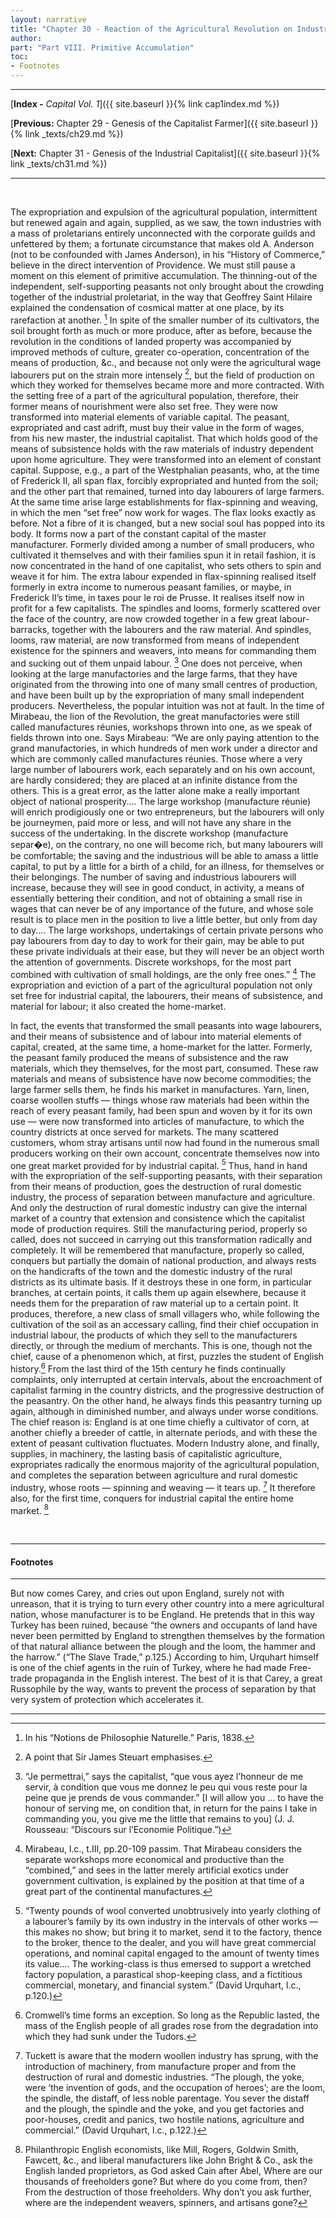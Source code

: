 ```yaml
---
layout: narrative
title: "Chapter 30 - Reaction of the Agricultural Revolution on Industry. Creation of the Home-Market for Industrial Capital"
author:
part: "Part VIII. Primitive Accumulation"
toc:
- Footnotes
---
```

* * *

[**Index -** *Capital Vol. 1*]({{ site.baseurl }}{% link cap1index.md %})

[**Previous:** Chapter 29 - Genesis of the Capitalist Farmer]({{ site.baseurl }}{% link _texts/ch29.md %})

[**Next:** Chapter 31 - Genesis of the Industrial Capitalist]({{ site.baseurl }}{% link _texts/ch31.md %})

* * *

&#160;



The expropriation and expulsion of the agricultural
population, intermittent but renewed again and again, supplied, as we saw,
the town industries with a mass of proletarians entirely unconnected with
the corporate guilds and unfettered by them; a fortunate circumstance that
makes old A. Anderson (not to be confounded with James Anderson), in his
 &#8220;History of Commerce,&#8221; believe in the direct intervention of Providence.
We must still pause a moment on this element of primitive accumulation.
The thinning-out of the independent, self-supporting peasants not only
brought about the crowding together of the industrial proletariat, in the
way that Geoffrey Saint Hilaire explained the condensation of cosmical
matter at one place, by its rarefaction at another. [^1]
In spite of the smaller number of its cultivators, the soil brought forth
as much or more produce, after as before, because the revolution in the
conditions of landed property was accompanied by improved methods of culture,
greater co-operation, concentration of the means of production, &amp;c.,
and because not only were the agricultural wage labourers put on the strain
more intensely [^2], but the field of production on which
they worked for themselves became more and more contracted. With the setting
free of a part of the agricultural population, therefore, their former
means of nourishment were also set free. They were now transformed into
material elements of variable capital. The peasant, expropriated and cast
adrift, must buy their value in the form of wages, from his new master,
the industrial capitalist. That which holds good of the means of subsistence
holds with the raw materials of industry dependent upon home agriculture.
They were transformed into an element of constant capital. Suppose, e.g.,
a part of the Westphalian peasants, who, at the time of Frederick II, all
span flax, forcibly expropriated and hunted from the soil; and the other
part that remained, turned into day labourers of large farmers. At the same
time arise large establishments for flax-spinning and weaving, in which
the men &#8220;set free&#8221; now work for wages. The flax looks exactly as before.
Not a fibre of it is changed, but a new social soul has popped into its
body. It forms now a part of the constant capital of the master manufacturer.
Formerly divided among a number of small producers, who cultivated it themselves
and with their families spun it in retail fashion, it is now concentrated
in the hand of one capitalist, who sets others to spin and weave it for
him. The extra labour expended in flax-spinning realised itself formerly
in extra income to numerous peasant families, or maybe, in Frederick II&#8217;s
time, in taxes pour le roi de Prusse. It realises itself now in profit
for a few capitalists. The spindles and looms, formerly scattered over
the face of the country, are now crowded together in a few great labour-barracks,
together with the labourers and the raw material. And spindles, looms, raw
material, are now transformed from means of independent existence for the
spinners and weavers, into means for commanding them and sucking out of
them unpaid labour. [^3] One does not perceive, when looking
at the large manufactories and the large farms, that they have originated
from the throwing into one of many small centres of production, and have
been built up by the expropriation of many small independent producers.
Nevertheless, the popular intuition was not at fault. In the time of Mirabeau,
the lion of the Revolution, the great manufactories were still called manufactures
r&eacute;unies, workshops thrown into one, as we speak of fields thrown into one.
Says Mirabeau:
 &#8220;We are only paying attention to the grand manufactories,
in which hundreds of men work under a director and which are commonly called
manufactures r&eacute;unies. Those where a very large number of
labourers work, each separately and on his own account, are hardly considered;
they are placed at an infinite distance from the others. This is a great
error, as the latter alone make a really important object of national prosperity....
The large workshop (manufacture r&eacute;unie) will enrich prodigiously
one or two entrepreneurs, but the labourers will only be journeymen, paid
more or less, and will not have any share in the success of the undertaking.
In the discrete workshop (manufacture separ�e), on the contrary, no one
will become rich, but many labourers will be comfortable; the saving and
the industrious will be able to amass a little capital, to put by a little
for a birth of a child, for an illness, for themselves or their belongings.
The number of saving and industrious labourers will increase, because they
will see in good conduct, in activity, a means of essentially bettering
their condition, and not of obtaining a small rise in wages that can never
be of any importance of the future, and whose sole result is to place men
in the position to live a little better, but only from day to day.... The
large workshops, undertakings of certain private persons who pay labourers
from day to day to work for their gain, may be able to put these private
individuals at their ease, but they will never be an object worth the attention
of governments. Discrete workshops, for the most part combined with cultivation
of small holdings, are the only free ones.&#8221; [^4] The expropriation
and eviction of a part of the agricultural population not only set free
for industrial capital, the labourers, their means of subsistence, and material
for labour; it also created the home-market.

In fact, the events that transformed the small peasants into wage labourers,
and their means of subsistence and of labour into material elements of capital,
created, at the same time, a home-market for the latter. Formerly, the
peasant family produced the means of subsistence and the raw materials,
which they themselves, for the most part, consumed. These raw materials
and means of subsistence have now become commodities; the large farmer
sells them, he finds his market in manufactures. Yarn, linen, coarse woollen
stuffs &#8212; things whose raw materials had been within the reach of every
peasant family, had been spun and woven by it for its own use &#8212; were now
transformed into articles of manufacture, to which the country districts
at once served for markets. The many scattered customers, whom stray artisans
until now had found in the numerous small producers working on their own
account, concentrate themselves now into one great market provided for
by industrial capital. [^5] Thus, hand in hand with the
expropriation of the self-supporting peasants, with their separation from
their means of production, goes the destruction of rural domestic industry,
the process of separation between manufacture and agriculture. And only
the destruction of rural domestic industry can give the internal market
of a country that extension and consistence which the capitalist mode of
production requires. Still the manufacturing period, properly so called,
does not succeed in carrying out this transformation radically and completely.
It will be remembered that manufacture, properly so called, conquers but
partially the domain of national production, and always rests on the handicrafts
of the town and the domestic industry of the rural districts as its ultimate
basis. If it destroys these in one form, in particular branches, at certain
points, it calls them up again elsewhere, because it needs them for the
preparation of raw material up to a certain point. It produces, therefore,
a new class of small villagers who, while following the cultivation of
the soil as an accessary calling, find their chief occupation in industrial
labour, the products of which they sell to the manufacturers directly, or
through the medium of merchants. This is one, though not the chief, cause
of a phenomenon which, at first, puzzles the student of English history.[^6]
From the last third of the 15th century he finds continually complaints,
only interrupted at certain intervals, about the encroachment of capitalist
farming in the country districts, and the progressive destruction of the
peasantry. On the other hand, he always finds this peasantry turning up
again, although in diminished number, and always under worse conditions.
The chief reason is: England is at one time chiefly a cultivator of corn,
at another chiefly a breeder of cattle, in alternate periods, and with these
the extent of peasant cultivation fluctuates. Modern Industry alone, and
finally, supplies, in machinery, the lasting basis of capitalistic
agriculture, expropriates radically the enormous majority of the agricultural
population, and completes the separation between agriculture and rural
domestic industry, whose roots &#8212; spinning and weaving &#8212; it tears up.
[^7] It therefore also, for the first time, conquers for
industrial capital the entire home market. [^8]

&nbsp;




* * *

#### Footnotes

* * *

[^1]: In his &#8220;Notions de Philosophie Naturelle.&#8221;
Paris, 1838.

[^2]: A point that Sir James Steuart emphasises.

[^3]: &#8220;Je permettrai,&#8221; says the capitalist, &#8220;que vous ayez l&#8217;honneur de me servir, &agrave; condition que vous me donnez le peu qui vous reste pour la peine que je prends de vous commander.&#8221; [I will allow you ... to have the honour of serving me, on condition that, in return for the pains I take in commanding you, you give me the little that remains to you] (J. J. Rousseau: &#8220;Discours sur l&#8217;Economie Politique.&#8221;)

[^4]: Mirabeau, l.c., t.III, pp.20-109 passim.
That Mirabeau considers the separate workshops more economical and productive
than the &#8220;combined,&#8221; and sees in the latter merely artificial exotics under
government cultivation, is explained by the position at that time of a
great part of the continental manufactures.

[^5]: &#8220;Twenty pounds of wool converted unobtrusively into yearly clothing of a labourer&#8217;s family by its own industry in the intervals
of other works &#8212; this makes no show; but bring it to market, send it to
the factory, thence to the broker, thence to the dealer, and you will have
great commercial operations, and nominal capital engaged to the amount
of twenty times its value.... The working-class is thus emersed to support
a wretched factory population, a parastical shop-keeping class, and a fictitious
commercial, monetary, and financial system.&#8221; (David Urquhart, l.c., p.120.)

[^6]: Cromwell&#8217;s time forms an exception.
So long as the Republic lasted, the mass of the English people of all grades
rose from the degradation into which they had sunk under the Tudors.

[^7]: Tuckett is aware that the modern woollen
industry has sprung, with the introduction of machinery, from manufacture
proper and from the destruction of rural and domestic industries.
 &#8220;The plough, the yoke, were &#8216;the invention of gods, and the occupation
of heroes&#8217;; are the loom, the spindle, the distaff, of less noble parentage.
You sever the distaff and the plough, the spindle and the yoke, and you
get factories and poor-houses, credit and panics, two hostile nations,
agriculture and commercial.&#8221; (David Urquhart, l.c., p.122.)

But now comes Carey, and cries out upon England, surely not with unreason,
that it is trying to turn every other country into a mere agricultural
nation, whose manufacturer is to be England. He pretends that in this way
Turkey has been ruined, because &#8220;the owners and occupants of land have
never been permitted by England to strengthen themselves by the formation
of that natural alliance between the plough and the loom, the hammer and
the harrow.&#8221; (&#8220;The Slave Trade,&#8221; p.125.) According to him, Urquhart himself
is one of the chief agents in the ruin of Turkey, where he had made Free-trade
propaganda in the English interest. The best of it is that Carey, a great
Russophile by the way, wants to prevent the process of separation by that
very system of protection which accelerates it.

[^8]: Philanthropic English economists, like Mill,
Rogers, Goldwin Smith, Fawcett, &amp;c., and liberal manufacturers like
John Bright &amp; Co., ask the English landed proprietors, as God asked
Cain after Abel, Where are our thousands of freeholders gone? But where
do you come from, then? From the destruction of those freeholders.
Why don&#8217;t you ask further, where are the independent weavers, spinners,
and artisans gone?

* * *
